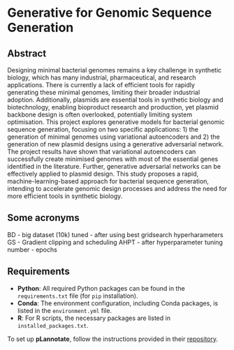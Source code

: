 # Generative for Genomic Sequence Generation 
## Abstract 
Designing minimal bacterial genomes remains a key challenge in synthetic biology, which has many industrial, pharmaceutical, and research applications. There is currently a lack of efficient tools for rapidly generating these minimal genomes, limiting their broader industrial adoption. Additionally, plasmids are essential tools in synthetic biology and biotechnology, enabling bioproduct research and production, yet plasmid backbone design is often overlooked, potentially limiting system optimisation. This project explores generative models for bacterial genomic sequence generation, focusing on two specific applications: 1) the generation of minimal genomes using variational autoencoders and 2) the generation of new plasmid designs using a generative adversarial network. The project results have shown that variational autoencoders can successfully create minimised genomes with most of the essential genes identified in the literature. Further, generative adversarial networks can be effectively applied to plasmid design. This study proposes a rapid, machine-learning-based approach for bacterial sequence generation, intending to accelerate genomic design processes and address the need for more efficient tools in synthetic biology.

## Some acronyms 
BD - big dataset (10k)
tuned - after using best gridsearch hyperharameters
GS - Gradient clipping and scheduling 
AHPT - after hyperparameter tuning 
number - epochs 

## Requirements

- **Python**: All required Python packages can be found in the `requirements.txt` file (for `pip` installation).
- **Conda**: The environment configuration, including Conda packages, is listed in the `environment.yml` file.
- **R**: For R scripts, the necessary packages are listed in `installed_packages.txt`.

To set up **pLannotate**, follow the instructions provided in their [repository](https://github.com/mmcguffi/pLannotate).


